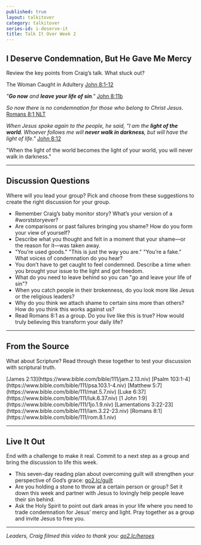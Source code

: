 ```yaml
---
published: true
layout: talkitover
category: talkitover
series-id: i-deserve-it
title: Talk It Over Week 2
---
```


## I Deserve Condemnation, But He Gave Me Mercy
<p class="lead">Review the key points from Craig’s talk. What stuck out?</p> 

The Woman Caught in Adultery [John 8:1-12](https://www.bible.com/bible/111/joh.8.1-12.niv)

_"**Go now** and **leave your life of sin**."_ [John 8:11b](https://www.bible.com/bible/111/joh.8.11.niv)

_So now there is no condemnation for those who belong to Christ Jesus_. [Romans 8:1 NLT](https://www.bible.com/bible/116/rom.8.1.nlt)

_When Jesus spoke again to the people, he said, "I am the **light of the world**. Whoever follows me will **never walk in darkness**, but will have the light of life."_ [John 8:12](https://www.bible.com/bible/111/joh.8.12.niv)

"When the light of the world becomes the light of your world, you will never walk in darkness."

* * *

## Discussion Questions
<p class="lead">Where will you lead your group? Pick and choose from these suggestions to create the right discussion for your group.</p>

* Remember Craig’s baby monitor story? What’s your version of a #worststoryever?
* Are comparisons or past failures bringing you shame? How do you form your view of yourself?
* Describe what you thought and felt in a moment that your shame—or the reason for it—was taken away.
* "You’re used goods." "This is just the way you are." "You’re a fake." What voices of condemnation do you hear?
* You don’t have to get caught to feel condemned. Describe a time when you brought your issue to the light and got freedom.
* What do you need to leave behind so you can "go and leave your life of sin"?
* When you catch people in their brokenness, do you look more like Jesus or the religious leaders?
* Why do you think we attach shame to certain sins more than others? How do you think this works against us?
* Read Romans 8:1 as a group. Do you live like this is true? How would truly believing this transform your daily life?

* * *

## From the Source
<p class="lead">What about Scripture? Read through these together to test your discussion with scriptural truth.</p>
[James 2:13](https://www.bible.com/bible/111/jam.2.13.niv) [Psalm 103:1-4](https://www.bible.com/bible/111/psa.103.1-4.niv) [Matthew 5:7](https://www.bible.com/bible/111/mat.5.7.niv) [Luke 6:37](https://www.bible.com/bible/111/luk.6.37.niv) [1 John 1:9](https://www.bible.com/bible/111/1jo.1.9.niv) [Lamentations 3:22-23](https://www.bible.com/bible/111/lam.3.22-23.niv) [Romans 8:1](https://www.bible.com/bible/111/rom.8.1.niv)

* * *

## Live It Out
<p class="lead">End with a challenge to make it real. Commit to a next step as a group and bring the discussion to life this week.</p>

* This seven-day reading plan about overcoming guilt will strengthen your perspective of God’s grace: [go2.lc/guilt](https://www.bible.com/reading-plans/180-guilt)
* Are you holding a stone to throw at a certain person or group? Set it down this week and partner with Jesus to lovingly help people leave their sin behind.
* Ask the Holy Spirit to point out dark areas in your life where you need to trade condemnation for Jesus’ mercy and light. Pray together as a group and invite Jesus to free you.

* * *

_Leaders, Craig filmed this video to thank you: [go2.lc/heroes](http://leaders.lifechurch.tv/you-are-the-heroes/)_
